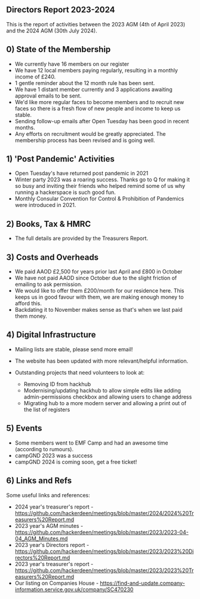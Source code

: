 Directors Report 2023-2024
----------------

This is the report of activities between the 2023 AGM (4th of April 2023) and the 2024 AGM (30th July 2024).


## 0) State of the Membership
- We currently have 16 members on our register
- We have 12 local members paying regularly, resulting in a monthly income of £240.
- 1 gentle reminder about the 12 month rule has been sent.
- We have 1 distant member currently and 3 applications awaiting approval emails
  to be sent.
- We'd like more regular faces to become members and to recruit new faces so there is a fresh flow of new people and income to keep us stable.
- Sending follow-up emails after Open Tuesday has been good in recent months.
- Any efforts on recruitment would be greatly appreciated. The membership process has been revised and is going well. 

## 1) 'Post Pandemic' Activities
- Open Tuesday's have returned post pandemic in 2021
- Winter party 2023 was a roaring success. Thanks go to Q for making it so busy and inviting their friends who helped remind some of us why running a hackerspace is such good fun.
- Monthly Consular Convention for Control & Prohibition of Pandemics were introduced in 2021.

## 2) Books, Tax & HMRC
- The full details are provided by the Treasurers Report.

## 3) Costs and Overheads
- We paid AAOD £2,500 for years prior last April and £800 in October
- We have not paid AAOD since October due to the slight friction of emailing to
  ask permission.
- We would like to offer them £200/month for our residence here. This keeps us
  in good favour with them, we are making enough money to afford this.
- Backdating it to November makes sense as that's when we last paid them money. 

## 4) Digital Infrastructure
- Mailing lists are stable, please send more email!
- The website has been updated with more relevant/helpful information.

- Outstanding projects that need volunteers to look at:
  * Removing ID from hackhub
  * Modernising/updating hackhub to allow simple edits like adding admin-permissions checkbox and allowing users to change address
  * Migrating hub to a more modern server and allowing a print out of the list of registers

## 5) Events
- Some members went to EMF Camp and had an awesome time (according to rumours).
- campGND 2023 was a success
- campGND 2024 is coming soon, get a free ticket! 

## 6) Links and Refs
Some useful links and references: 
- 2024 year's treasurer's report - https://github.com/hackerdeen/meetings/blob/master/2024/2024%20Treasurers%20Report.md
- 2023 year's AGM minutes - https://github.com/hackerdeen/meetings/blob/master/2023/2023-04-04_AGM_Minutes.md
- 2023 year's Directors report - https://github.com/hackerdeen/meetings/blob/master/2023/2023%20Directors%20Report.md
- 2023 year's treasurer's report - https://github.com/hackerdeen/meetings/blob/master/2023/2023%20Treasurers%20Report.md
- Our listing on Companies House - https://find-and-update.company-information.service.gov.uk/company/SC470230
